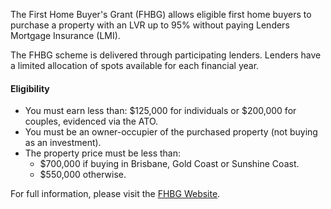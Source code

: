 The First Home Buyer's Grant (FHBG) allows eligible first home buyers to purchase a property with an LVR up to 95% without paying Lenders Mortgage Insurance (LMI).

The FHBG scheme is delivered through participating lenders. Lenders have a limited allocation of spots available for each financial year.

#### Eligibility

- You must earn less than: $125,000 for individuals or $200,000 for couples, evidenced via the ATO.
- You must be an owner-occupier of the purchased property (not buying as an investment).
- The property price must be less than:
  - $700,000 if buying in Brisbane, Gold Coast or Sunshine Coast.
  - $550,000 otherwise.

For full information, please visit the <a target="_blank" rel="noopener noreferrer" href="https://www.nhfic.gov.au/support-buy-home/first-home-guarantee">FHBG Website</a>.
